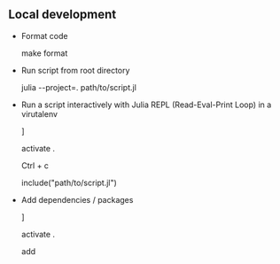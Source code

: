 ## Local development
- Format code

    make format

- Run script from root directory

    julia --project=. path/to/script.jl

- Run a script interactively with Julia REPL (Read-Eval-Print Loop) in a virutalenv

    ]

    activate .

    Ctrl + c

    include("path/to/script.jl")

- Add dependencies / packages

    ]

    activate .
    
    add <package>